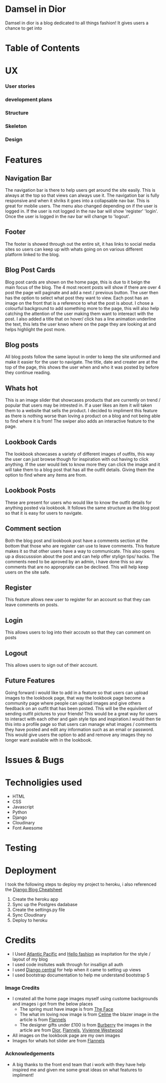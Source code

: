 # Damsel in Dior
Damsel in dior is a blog dedicated to all things fashion! It gives users a chance to get into 

# Table of Contents


# UX
### User stories
### development plans 
### Structure
### Skeleton 
### Design


# Features 

## Navigation Bar 
The navigation bar is there to help users get around the site easily. This is always at the top so that views can always use it. The navigation bar is fully responsive and when it shriks it goes into a collapsable nav bar. This is great for moblie users. The menu also changed depending on if the user is logged in. If the user is not logged in the nav bar will show 'register' 'login'. Once the user is logged in the nav bar will change to 'logout'. 
## Footer
The footer is showed through out the entire sit, it has links to social media sites so users can keep up with whats going on on various different platform linked to the blog.

## Blog Post Cards
Blog post cards are shown on the home page, this is due to it beign the main focus of the blog. The 4 most recent posts will show if there are over 4 post the page will paginate and add a next / previous button. The user then has the option to select what post they want to view. Each post has an image on the front that is a reference to what the post is about. I chose a colourful background to add something more to the page, this will also help catching the attention of the user making them want to intereact with the post. I also added a title that on hover/ click has a line animation underline the text, this lets the user knwo where on the page they are looking at and helps highlight the post more. 

## Blog posts
All blog posts follow the same layout in order to keep the site uniformed and make it easier for the user to navigate. The title, date and creater are at the top of the page, this shows the user when and who it was posted by before they continue reading. 

## Whats hot 
This is an image slider that showcases products that are currently on trend / popular that users may be intrested in. If a user likes an item it will taken them to a website that sells the product. I decided to impliment this feature as there is nothing worse than loving a product on a blog and not being able to find where it is from! The swiper also adds an interactive feature to the page. 

## Lookbook Cards
The lookbook showcases a variety of different images of outfits, this way the user can just browse though for inspiration with out having to click anything. If the user would liek to know more they can click the image and it will take them to a blog post that has all the outfit details. Giving them the option to find where any items are from.

## Lookbook Posts
These are present for users who would like to know the outfit details for anything posted via lookbook. It follows the same structure as the blog post so that it is easy for users to navigate. 

## Comment section 
Both the blog post and lookbook post have a comments section at the bottom that those who are register can use to leave comments. This feature makes it so that other users have a way to communicate. This also opens up a disscusssion about the post and can help offer stylign tips/ hacks. The comments need to be aproved by an admin, i have done this so any comments that are no appropraite can be declined. This will help keep users on the site safe.

## Register 
This feature allows new user to register for an account so that they can leave comments on posts. 

## Login 
This allows users to log into their accoutn so that they can comment on posts 

## Logout
This allows users to sign out of their account. 

## Future Features

Going forward i would like to add in a feature so that users can upload images to the lookbook page, that way the lookbook page become a community page where people can upload images and give others feedback on an outfit that has been posted. This will be the equivilent of sending outfit pictures to your friends! This would be a great way for users to interact with each other and gain style tips and inspiration.I would then tie this into a profile page so that users can manage what images / comments they have posted and edit any information such as an email or password. This would give users the option to add and remove any images they no longer want avaliable with in the lookbook.

# Issues & Bugs

# Technoligies used 
* HTML 
* CSS
* Javascript
* Python 
* Django 
* Cloudinary 
* Font Awesome 

# Testing 

# Deployment
I took the following steps to deploy my project to heroku, i also referenced the [Django Blog Cheatsheet](https://codeinstitute.s3.amazonaws.com/fst/Django%20Blog%20Cheat%20Sheet%20v1.pdf)
1. Create the heroku app
2. Sync up the Postgres dadabase
3. Create the settings.py file
4. Sync Cloudinary 
5. Deploy to heroku


# Credits 
* I Used [Atlantic Pacific](https://www.the-atlantic-pacific.com/) and [Hello fashion](https://www.hellofashionblog.com/) as inspitation for the style / layout of my blog
* I used code insitutes walk through for insallign all auth
* I used [Django central]( https://djangocentral.com/building-a-blog-application-with-django/) for help when it came to setting up views 
* I used bootstrap documentation to help me understand bootstrap 5 

### Image Credits 
* I created all the home page images myself using custome backgrounds and images i got from the below places 
  * The spring must have image is from [The Face](https://theface.com/style/versace-ss22-milan-fashion-week-womenswear-dua-lipa-naomi-campbell-gigi-hadid-fashion-style)
  * The what im loving now image is from [Celine](https://www.celine.com/en-int/celine-women/handbags/belt-bag/micro-belt-bag-in-grained-calfskin-189153ZVA.25VP.html) the blazer image in the article is from [Flannels](https://www.flannels.com/miu-miu-levantina-g-blazer-600409#colcode=60040906)
  * The designer gifts under £100 is from [Burberry](https://uk.burberry.com/make-up/) the images in the article are from [Dior](https://www.dior.com/en_gb/maison/objects/trinket-trays), [Flannels](https://www.flannels.com/heron-preston-embossed-heron-t-shirt-602521#colcode=60252103), [ Vivienne Westwood](https://www.viviennewestwood.com/en/men/jewellery/rings%C2%A0/westminster-ring-silver-64040016W004W004.html)
* All images on the lookbook page are my own images 
* Images for whats hot slider are from [Flannels](https://www.flannels.com)

### Acknowledgements 
* A big thanks to the front end team that i work with they have help inspired me and given me some great ideas on what features to impliment! 
